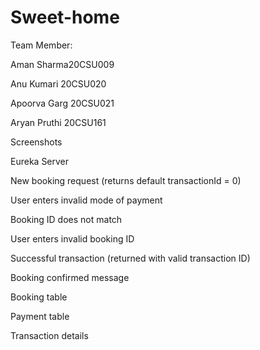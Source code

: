 # Sweet-home
Team Member:

Aman Sharma20CSU009

Anu Kumari 20CSU020

Apoorva Garg 20CSU021

Aryan Pruthi 20CSU161

Screenshots

Eureka Server






New booking request (returns default transactionId = 0)




User enters invalid mode of payment


Booking ID does not match



User enters invalid booking ID



Successful transaction (returned with valid transaction ID)



Booking confirmed message



Booking table



Payment table



Transaction details



